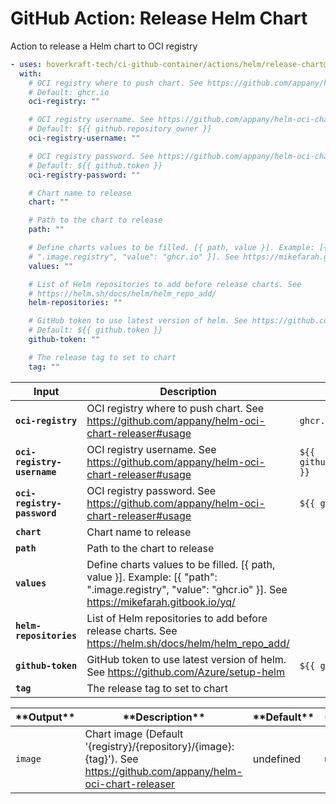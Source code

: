 <!-- start title -->

# GitHub Action: Release Helm Chart

<!-- end title -->
<!-- start description -->

Action to release a Helm chart to OCI registry

<!-- end description -->
<!-- start contents -->
<!-- end contents -->
<!-- start usage -->

```yaml
- uses: hoverkraft-tech/ci-github-container/actions/helm/release-chart@v0.1.6
  with:
    # OCI registry where to push chart. See https://github.com/appany/helm-oci-chart-releaser#usage
    # Default: ghcr.io
    oci-registry: ""

    # OCI registry username. See https://github.com/appany/helm-oci-chart-releaser#usage
    # Default: ${{ github.repository_owner }}
    oci-registry-username: ""

    # OCI registry password. See https://github.com/appany/helm-oci-chart-releaser#usage
    # Default: ${{ github.token }}
    oci-registry-password: ""

    # Chart name to release
    chart: ""

    # Path to the chart to release
    path: ""

    # Define charts values to be filled. [{ path, value }]. Example: [{ "path":
    # ".image.registry", "value": "ghcr.io" }]. See https://mikefarah.gitbook.io/yq/
    values: ""

    # List of Helm repositories to add before release charts. See
    # https://helm.sh/docs/helm/helm_repo_add/
    helm-repositories: ""

    # GitHub token to use latest version of helm. See https://github.com/Azure/setup-helm
    # Default: ${{ github.token }}
    github-token: ""

    # The release tag to set to chart
    tag: ""
```

<!-- end usage -->
<!-- start inputs -->

| **Input**                              | **Description**                                                                                                                                          | **Default**                                 | **Required** |
| -------------------------------------- | -------------------------------------------------------------------------------------------------------------------------------------------------------- | ------------------------------------------- | ------------ |
| **<code>oci-registry</code>**          | OCI registry where to push chart. See https://github.com/appany/helm-oci-chart-releaser#usage                                                            | <code>ghcr.io</code>                        | **true**     |
| **<code>oci-registry-username</code>** | OCI registry username. See https://github.com/appany/helm-oci-chart-releaser#usage                                                                       | <code>${{ github.repository_owner }}</code> | **true**     |
| **<code>oci-registry-password</code>** | OCI registry password. See https://github.com/appany/helm-oci-chart-releaser#usage                                                                       | <code>${{ github.token }}</code>            | **true**     |
| **<code>chart</code>**                 | Chart name to release                                                                                                                                    |                                             | **true**     |
| **<code>path</code>**                  | Path to the chart to release                                                                                                                             |                                             | **true**     |
| **<code>values</code>**                | Define charts values to be filled. [{ path, value }]. Example: [{ "path": ".image.registry", "value": "ghcr.io" }]. See https://mikefarah.gitbook.io/yq/ |                                             | **false**    |
| **<code>helm-repositories</code>**     | List of Helm repositories to add before release charts. See https://helm.sh/docs/helm/helm_repo_add/                                                     |                                             | **false**    |
| **<code>github-token</code>**          | GitHub token to use latest version of helm. See https://github.com/Azure/setup-helm                                                                      | <code>${{ github.token }}</code>            | **true**     |
| **<code>tag</code>**                   | The release tag to set to chart                                                                                                                          |                                             | **true**     |

<!-- end inputs -->
<!-- start outputs -->

| \***\*Output\*\*** | \***\*Description\*\***                                                                                              | \***\*Default\*\*** | \***\*Required\*\*** |
| ------------------ | -------------------------------------------------------------------------------------------------------------------- | ------------------- | -------------------- |
| <code>image</code> | Chart image (Default '{registry}/{repository}/{image}:{tag}'). See https://github.com/appany/helm-oci-chart-releaser | undefined           | undefined            |

<!-- end outputs -->
<!-- start [.github/ghadocs/examples/] -->
<!-- end [.github/ghadocs/examples/] -->
